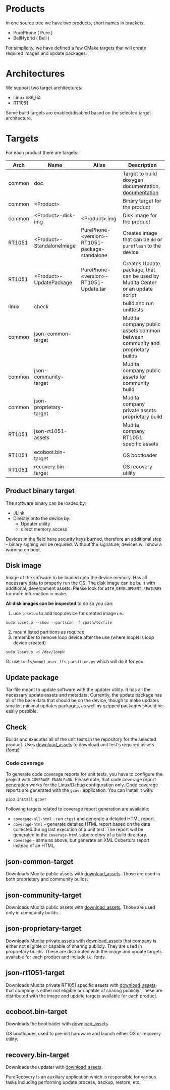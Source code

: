 # Products

In one source tree we have two products, short names in brackets:

* PurePhone ( Pure )
* BellHybrid ( Bell )

For simplicity, we have defined a few CMake targets that will create required images and update packages.

# Architectures

We support two target architectures:

* Linux x86_64
* RT1051

Some build targets are enabled/disabled based on the selected target architecture.

# Targets

For each product there are targets:


| Arch   | Name                        | Alias                                           | Description                                                                   |
|--------|-----------------------------|-------------------------------------------------|-------------------------------------------------------------------------------|
| common | doc                         |                                                 | Target to build doxygen documentation, [documentation](generate_doxygen.md)   |
| common | \<Product\>                 |                                                 | Binary target for the product                                                 |
| common | \<Product\>-disk-img        | \<Product\>.img                                 | Disk image for the product                                                    |
| RT1051 | \<Product\>-StandaloneImage | PurePhone-\<version\>-RT1051-package-standalone | Creates image that can be `dd` or `pureflash` to the device                   |
| RT1051 | \<Product>\-UpdatePackage   | PurePhone-\<version\>-RT1051-Update.tar         | Creates Update package, that can be used by Mudita Center or an update script |
| linux  | check                       |                                                 | build and run unittests                                                       |
| common | json-common-target          |                                                 | Mudita company public assets common between community and proprietary builds  |
| common | json-community-target       |                                                 | Mudita company public assets for community build                              |
| common | json-proprietary-target     |                                                 | Mudita company private assets proprietary build                               |
| RT1051 | json-rt1051-assets          |                                                 | Mudita company RT1051 specific assets                                         |
| RT1051 | ecoboot.bin-target          |                                                 | OS bootloader                                                                 |
| RT1051 | recovery.bin-target         |                                                 | OS recovery utility                                                           |

## Product binary target

The software binary can be loaded by:
- JLink
- Directly onto the device by:
    - Updater utility
    - direct memory access

Devices in the field have security keys burned, therefore an additional step - binary signing will be required. Without the signature, devices will show a warning on boot.

## Disk image

Image of the software to be loaded onto the device memory. Has all necessary data to properly run the OS. 
The disk image can be built with additional, development assets. Please look for `WITH_DEVELOPMENT_FEATURES` for more information in make.

**All disk images can be inspected** to do so you can:
1. use `losetup` to add loop device for created image i.e.:
```
sudo losetup --show --partscan -f /path/to/file
```
2. mount listed partitions as required
3. remember to remove loop device after the use (where loopN is loop device created)
```
sudo losetup -d /dev/loopN
```

Or use `tools/mount_user_lfs_partition.py` which will do it for you.

## Update package

Tar-file meant to update software with the updater utility. It has all the necessary update assets and metadata.
Currently, the update package has all of the base data that should be on the device, though to make updates smaller, minimal updates packages, as well as gzipped packages should be easily possible.

## Check

Builds and executes all of the unit tests in the repository for the selected product.
Uses [download_assets](download_assets.md) to download unit test's required assets (fonts)

### Code coverage

To generate code coverage reports for unit tests, you have to configure the project
with `COVERAGE_ENABLE=ON`. Please note, that code coverage report generation
works for the Linux/Debug configuration only.
Code coverage reports are generated with the `gcovr` application. You can
install it with:
```
pip3 install gcovr
```

Following targets related to coverage report generation are available:
* `coverage-all-html` - run `ctest` and generate a detailed HTML report.
* `coverage-html` - generate detailed HTML report based on the data collected during last execution of a unit test. The report
will be generated in the `coverage-html` subdirectory of a build directory.
* `coverage` - same as above, but generate an XML Cobertura report instead of an HTML.



## json-common-target

Downloads Mudita public assets with [download_assets](./download_assets.md). Those are used in both proprietary and community builds.

## json-community-target

Downloads Mudita public assets with [download_assets](./download_assets.md). Those are used only in community builds.

## json-proprietary-target

Downloads Mudita private assets with [download_assets](./download_assets.md) that company is either not eligible or capable of sharing publicly. They are used in proprietary builds.
These are distributed with the image and update targets available for each product and include i.e. fonts.
## json-rt1051-target

Downloads Mudita private RT1051 specific assets with [download_assets](./download_assets.md) that company is either not eligible or capable of sharing publicly.
These are distributed with the image and update targets available for each product.

## ecoboot.bin-target

Downloads the bootloader with [download_assets](download_assets.md).

OS bootloader, used to pre-init hardware and launch either OS or recovery utility.

## recovery.bin-target

Downloads the updater with [download_assets](download_assets.md).

PureRecovery is an auxiliary application which is responsible for various tasks including performing update process, backup, restore, etc. 
